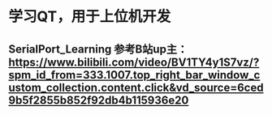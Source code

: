 # 学习QT，用于上位机开发
##	SerialPort_Learning 参考B站up主：https://www.bilibili.com/video/BV1TY4y1S7vz/?spm_id_from=333.1007.top_right_bar_window_custom_collection.content.click&vd_source=6ced9b5f2855b852f92db4b115936e20
